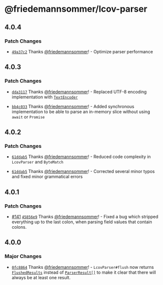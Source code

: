 # @friedemannsommer/lcov-parser

## 4.0.4

### Patch Changes

- [`49a37c2`](https://github.com/friedemannsommer/lcov-parser/commit/49a37c2981c45de3f0f63ceab409462e7d814ba6) Thanks [@friedemannsommer](https://github.com/friedemannsommer)! - Optimize parser performance

## 4.0.3

### Patch Changes

- [`dda3117`](https://github.com/friedemannsommer/lcov-parser/commit/dda3117c04847e2fc2bf2f0094a1b360317c696a) Thanks [@friedemannsommer](https://github.com/friedemannsommer)! - Replaced UTF-8 encoding implementation with [`TextEncoder`](https://developer.mozilla.org/en-US/docs/Web/API/TextEncoder)

- [`bb4c033`](https://github.com/friedemannsommer/lcov-parser/commit/bb4c03382d438950bbc4e879bf65bbd3366d8ec8) Thanks [@friedemannsommer](https://github.com/friedemannsommer)! - Added synchronous implementation to be able to parse an in-memory slice without using `await` or `Promise`

## 4.0.2

### Patch Changes

- [`61ddab5`](https://github.com/friedemannsommer/lcov-parser/commit/61ddab50465f2b72a4a916298ea9e476e613a44f) Thanks [@friedemannsommer](https://github.com/friedemannsommer)! - Reduced code complexity in `LcovParser` and `ByteMatch`

- [`61ddab5`](https://github.com/friedemannsommer/lcov-parser/commit/61ddab50465f2b72a4a916298ea9e476e613a44f) Thanks [@friedemannsommer](https://github.com/friedemannsommer)! - Corrected several minor typos and fixed minor grammatical errors

## 4.0.1

### Patch Changes

- [#141](https://github.com/friedemannsommer/lcov-parser/pull/141) [`45856e9`](https://github.com/friedemannsommer/lcov-parser/commit/45856e969d5abdb4aa8ce5c54a49587b9ecbc13a) Thanks [@friedemannsommer](https://github.com/friedemannsommer)! - Fixed a bug which stripped everything up to the last colon, when parsing field values that contain colons.

## 4.0.0

### Major Changes

- [`0fc8864`](https://github.com/friedemannsommer/lcov-parser/commit/0fc8864db3398ccfb06214e794f86a3543f9ce4b) Thanks [@friedemannsommer](https://github.com/friedemannsommer)! - `LcovParser#flush` now returns [`FlushedResults`](https://friedemannsommer.github.io/lcov-parser/development/types/parser.FlushedResults.html) instead of [`ParserResult[]`](https://friedemannsommer.github.io/lcov-parser/development/interfaces/parser.ParseResult.html) to make it clear that there will always be at least one result.

